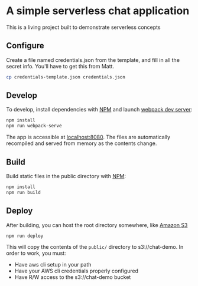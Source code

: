 # A simple serverless chat application

This is a living project built to demonstrate serverless concepts

## Configure

Create a file named credentials.json from the template, and fill in all the secret info. You'll have to get this from Matt.

```bash
cp credentials-template.json credentials.json
```

## Develop

To develop, install dependencies with [NPM](https://www.npmjs.com) and launch [webpack dev server](https://webpack.github.io/docs/webpack-dev-server.html):

```bash
npm install
npm run webpack-serve
```

The app is accessible at [localhost:8080](http://localhost:8080). The files are automatically recompiled and served from memory as the contents change.

## Build

Build static files in the public directory with [NPM](https://www.npmjs.com):

```bash
npm install
npm run build
```

## Deploy

After building, you can host the root directory somewhere, like [Amazon S3](https://aws.amazon.com/s3)
```bash
npm run deploy
```
This will copy the contents of the `public/` directory to s3://chat-demo.  In order to work, 
you must:
- Have aws cli setup in your path
- Have your AWS cli credentials properly configured
- Have R/W access to the s3://chat-demo bucket
